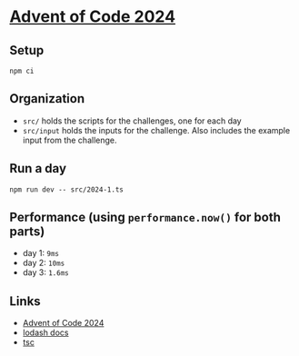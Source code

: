 # [Advent of Code 2024](https://adventofcode.com/2024)

## Setup

```shell
npm ci
```

## Organization

- `src/` holds the scripts for the challenges, one for each day
- `src/input` holds the inputs for the challenge. Also includes the example input from the challenge.

## Run a day

```shell
npm run dev -- src/2024-1.ts
```

## Performance (using `performance.now()` for both parts)

- day 1: `9ms`
- day 2: `10ms`
- day 3: `1.6ms`

## Links

- [Advent of Code 2024](https://adventofcode.com/2024)
- [lodash docs](https://lodash.com/docs/#unzip)
- [tsc](https://www.typescriptlang.org/docs/handbook/compiler-options.html)
